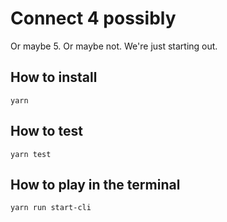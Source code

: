 Connect 4 possibly
==================

Or maybe 5. Or maybe not. We're just starting out.

## How to install
```
yarn
```

## How to test
```
yarn test
```

## How to play in the terminal

```
yarn run start-cli
```
